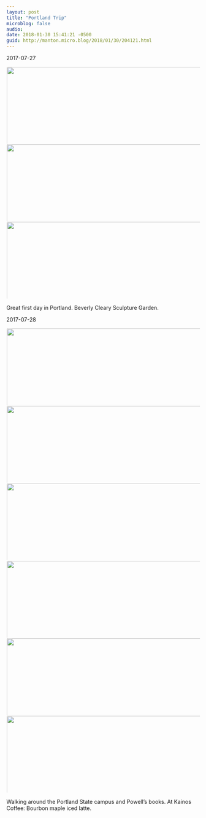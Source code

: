 ```yaml
---
layout: post
title: "Portland Trip"
microblog: false
audio: 
date: 2018-01-30 15:41:21 -0500
guid: http://manton.micro.blog/2018/01/30/204121.html
---
```

2017-07-27

<a href="http://manton.micro.blog/uploads/2018/4e4dd52309.jpg"><img src="http://manton.micro.blog/uploads/2018/4e4dd52309.jpg" width="600" height="600" style="max-height: 200px; width: auto; padding: 1px;" /></a><a href="http://manton.micro.blog/uploads/2018/c1b1980679.jpg"><img src="http://manton.micro.blog/uploads/2018/c1b1980679.jpg" width="600" height="600" style="max-height: 200px; width: auto; padding: 1px;" /></a><a href="http://manton.micro.blog/uploads/2018/fac45d6917.jpg"><img src="http://manton.micro.blog/uploads/2018/fac45d6917.jpg" width="600" height="600" style="max-height: 200px; width: auto; padding: 1px;" /></a>

Great first day in Portland. Beverly Cleary Sculpture Garden.

2017-07-28

<a href="http://manton.micro.blog/uploads/2018/4446570bc6.jpg"><img src="http://manton.micro.blog/uploads/2018/4446570bc6.jpg" width="600" height="600" style="max-height: 200px; width: auto; padding: 1px;" /></a><a href="http://manton.micro.blog/uploads/2018/fc7bfeee06.jpg"><img src="http://manton.micro.blog/uploads/2018/fc7bfeee06.jpg" width="600" height="600" style="max-height: 200px; width: auto; padding: 1px;" /></a><a href="http://manton.micro.blog/uploads/2018/1bfe41e311.jpg"><img src="http://manton.micro.blog/uploads/2018/1bfe41e311.jpg" width="600" height="600" style="max-height: 200px; width: auto; padding: 1px;" /></a><a href="http://manton.micro.blog/uploads/2018/dd9e0cd092.jpg"><img src="http://manton.micro.blog/uploads/2018/dd9e0cd092.jpg" width="600" height="600" style="max-height: 200px; width: auto; padding: 1px;" /></a><a href="http://manton.micro.blog/uploads/2018/5587b70733.jpg"><img src="http://manton.micro.blog/uploads/2018/5587b70733.jpg" width="600" height="600" style="max-height: 200px; width: auto; padding: 1px;" /></a><a href="http://manton.micro.blog/uploads/2018/d984d28c22.jpg"><img src="http://manton.micro.blog/uploads/2018/d984d28c22.jpg" width="600" height="600" style="max-height: 200px; width: auto; padding: 1px;" /></a>

Walking around the Portland State campus and Powell’s books. At Kainos Coffee: Bourbon maple iced latte.

